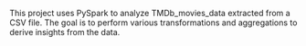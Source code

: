 This project uses PySpark to analyze TMDb_movies_data extracted from a CSV file.
The goal is to perform various transformations and aggregations to derive insights from the data.

